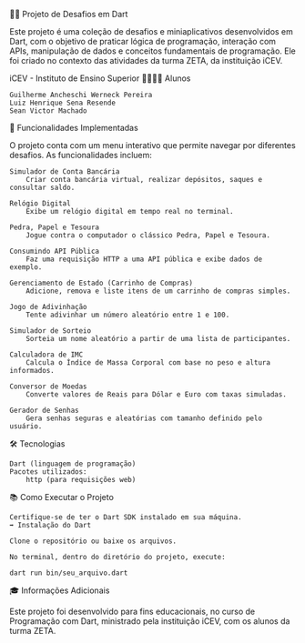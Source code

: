 🧑‍💻 Projeto de Desafios em Dart

Este projeto é uma coleção de desafios e miniaplicativos desenvolvidos em Dart, com o objetivo de praticar lógica de programação, interação com APIs, manipulação de dados e conceitos fundamentais de programação. Ele foi criado no contexto das atividades da turma ZETA, da instituição iCEV.

iCEV - Instituto de Ensino Superior
👨‍👩‍👦‍👦 Alunos

    Guilherme Ancheschi Werneck Pereira
    Luiz Henrique Sena Resende
    Sean Victor Machado

🚀 Funcionalidades Implementadas

O projeto conta com um menu interativo que permite navegar por diferentes desafios. As funcionalidades incluem:

    Simulador de Conta Bancária
        Criar conta bancária virtual, realizar depósitos, saques e consultar saldo.

    Relógio Digital
        Exibe um relógio digital em tempo real no terminal.

    Pedra, Papel e Tesoura
        Jogue contra o computador o clássico Pedra, Papel e Tesoura.

    Consumindo API Pública
        Faz uma requisição HTTP a uma API pública e exibe dados de exemplo.

    Gerenciamento de Estado (Carrinho de Compras)
        Adicione, remova e liste itens de um carrinho de compras simples.

    Jogo de Adivinhação
        Tente adivinhar um número aleatório entre 1 e 100.

    Simulador de Sorteio
        Sorteia um nome aleatório a partir de uma lista de participantes.

    Calculadora de IMC
        Calcula o Índice de Massa Corporal com base no peso e altura informados.

    Conversor de Moedas
        Converte valores de Reais para Dólar e Euro com taxas simuladas.

    Gerador de Senhas
        Gera senhas seguras e aleatórias com tamanho definido pelo usuário.

🛠️ Tecnologias

    Dart (linguagem de programação)
    Pacotes utilizados:
        http (para requisições web)

📚 Como Executar o Projeto

    Certifique-se de ter o Dart SDK instalado em sua máquina.
    ➡️ Instalação do Dart

    Clone o repositório ou baixe os arquivos.

    No terminal, dentro do diretório do projeto, execute:

    dart run bin/seu_arquivo.dart

🎓 Informações Adicionais

Este projeto foi desenvolvido para fins educacionais, no curso de Programação com Dart, ministrado pela instituição iCEV, com os alunos da turma ZETA.
